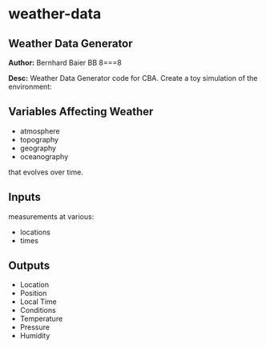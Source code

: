 # weather-data
## Weather Data Generator

**Author:** Bernhard Baier BB 8===8

**Desc:** Weather Data Generator code for CBA. Create a toy simulation of the environment:

## Variables Affecting Weather
- atmosphere
- topography
- geography
- oceanography

that evolves over time. 

## Inputs 
measurements at various:
- locations
- times

## Outputs
- Location 
- Position 
- Local Time 
- Conditions 
- Temperature 
- Pressure 
- Humidity

